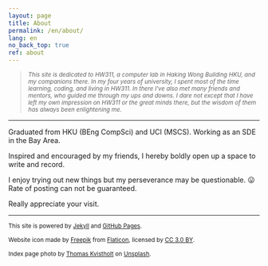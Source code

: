 ```yaml
---
layout: page
title: About
permalink: /en/about/
lang: en
no_back_top: true
ref: about
---
```


>*<sub>This site is dedicated to HW311, a computer lab in Haking Wong Building HKU, and
my companions there. In my four years of university, I spent most of the time
learning, coding, and living in HW311. In there I've also met many friends and
mentors, who guided me through my ups and downs. I dare not except that I have
left my own impression on HW311 or the great minds there, but the wisdom of
them has always been enlightening me.</sub>*

<hr>

Graduated from HKU (BEng CompSci) and UCI (MSCS). Working as an SDE in the Bay
Area.

Inspired and encouraged by my friends, I hereby boldly open up a space to write
and record.

I enjoy trying out new things but my perseverance may be questionable.
:stuck_out_tongue:
Rate of posting can not be guaranteed.

Really appreciate your visit.

<hr>

<sub>This site is powered by [Jekyll](https://jekyllrb.com/) and [GitHub Pages](https://pages.github.com/).</sub>

<sub>Website icon made by [Freepik](https://www.freepik.com/) from [Flaticon](https://www.flaticon.com/), licensed by [CC 3.0 BY](http://creativecommons.org/licenses/by/3.0/).</sub>

<sub>Index page photo by [Thomas Kvistholt](https://unsplash.com/photos/oZPwn40zCK4?utm_source=unsplash&utm_medium=referral&utm_content=creditCopyText) on [Unsplash](https://unsplash.com/search/photos/server?utm_source=unsplash&utm_medium=referral&utm_content=creditCopyText).</sub>
